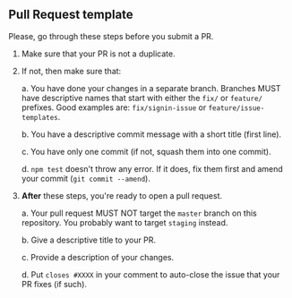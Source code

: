 ## Pull Request template
Please, go through these steps before you submit a PR.

1. Make sure that your PR is not a duplicate.
2. If not, then make sure that:

   a. You have done your changes in a separate branch. Branches MUST have descriptive names that start with either the `fix/` or `feature/` prefixes. Good examples are: `fix/signin-issue` or `feature/issue-templates`.

   b. You have a descriptive commit message with a short title (first line).

   c. You have only one commit (if not, squash them into one commit).

   d. `npm test` doesn't throw any error. If it does, fix them first and amend your commit (`git commit --amend`).

3. **After** these steps, you're ready to open a pull request.

   a. Your pull request MUST NOT target the `master` branch on this repository. You probably want to target `staging` instead.

   b. Give a descriptive title to your PR.

   c. Provide a description of your changes.

   d. Put `closes #XXXX` in your comment to auto-close the issue that your PR fixes (if such).